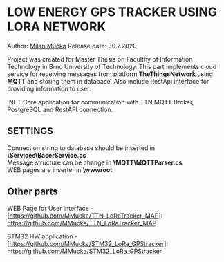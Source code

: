# LOW ENERGY GPS TRACKER USING LORA NETWORK
Author: [Milan Múčka](mailto:xmucka02@stud.fit.vutbr.cz)
Release date: 30.7.2020

Project was created for Master Thesis on Faculthy of Information Technology in Brno University of Technology. 
This part implements cloud service for receiving messages from platform **TheThingsNetwork** using **MQTT** and storing them in database. Also include RestApi interface for providing information to user.

.NET Core application for communication with TTN MQTT Broker, PostgreSQL and RestAPI connection.


## SETTINGS
Connection string to database should be inserted in **\Services\BaserService.cs**  
Message structure can be change in **\MQTT\MQTTParser.cs**  
WEB pages are inserter in **\wwwroot**

## Other parts

WEB Page for User interface - [https://github.com/MMucka/TTN_LoRaTracker_MAP]: https://github.com/MMucka/TTN_LoRaTracker_MAP

STM32 HW application - [https://github.com/MMucka/STM32_LoRa_GPStracker]: https://github.com/MMucka/STM32_LoRa_GPStracker

